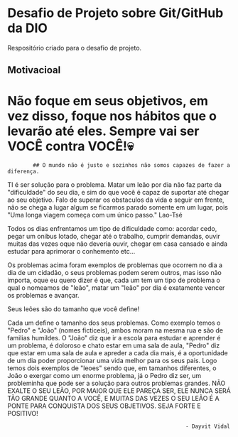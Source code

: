 # Desafio de Projeto sobre Git/GitHub da DIO
 Respositório criado para o desafio de projeto.

## Motivacioal

# Não foque em seus objetivos, em vez disso, foque nos hábitos que o levarão até eles. Sempre vai ser VOCÊ contra VOCÊ!💀


			## O mundo não é justo e sozinhos não somos capazes de fazer a diferença.

TI é ser solução para o problema. Matar um leão por dia não faz parte da "dificuldade" do seu dia,
e sim do que você é capaz de suportar até chegar ao seu objetivo. Falo de superar os obstaculos da vida e seguir em frente,
não se chega a lugar algum se ficarmos parado somente em um lugar, pois "Uma longa viagem começa com um único passo." Lao-Tsé

Todos os dias enfrentamos um tipo de dificuldade como: acordar cedo, pegar um onibus lotado, 
chegar até o trabalho, cumprir demandas, ouvir muitas das vezes oque não deveria ouvir,
chegar em casa cansado e ainda estudar para aprimorar o conhemento etc...

Os problemas acima foram exemplos de problemas que ocorrem no dia a dia de um cidadão, o seus problemas podem serem outros,
mas isso não importa, oque eu quero dizer é que, cada um tem um tipo de problema o qual o nomeamos de "leão",
matar um "leão" por dia é exatamente vencer os problemas e avançar.

Seus leões são do tamanho que você define!

Cada um define o tamanho dos seus problemas. Como exemplo temos o "Pedro" e "João" (nomes ficticeis),
ambos moram na mesma rua e são de familias humildes. O "João" diz que ir a escola para estudar e aprender é um problema, 
é doloroso e chato estar em uma sala de aula, "Pedro" diz que estar em uma sala de aula e apreder a cada dia mais, é a
oportunidade de um dia poder proporcionar uma vida melhor para os seus pais. Logo temos dois exemplos de "leoes" sendo que,
em tamanhos diferentes, o João o exergar como um enorme problema, já o Pedro diz ser, um probleminha que pode ser a solução para outros problemas grandes.
NÃO EXALTE O SEU LEÃO, POR MAIOR QUE ELE PAREÇA SER, ELE NUNCA SERÁ TÃO GRANDE QUANTO A VOCÊ, E MUITAS DAS VEZES O SEU LEÃO É A PONTE PARA CONQUISTA DOS 
SEUS OBJETIVOS. SEJA FORTE E POSITIVO!

															- Dayvit Vidal


